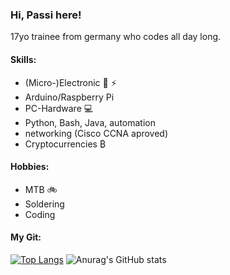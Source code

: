 ### Hi, Passi here!
17yo trainee from germany who codes all day long.

#### Skills:
- (Micro-)Electronic :electric_plug: :zap:
- Arduino/Raspberry Pi
- PC-Hardware :computer:
- Python, Bash, Java, automation 
- networking (Cisco CCNA aproved)
- Cryptocurrencies ₿

#### Hobbies:
- MTB :bike:
- Soldering
- Coding

#### My Git:
[![Top Langs](https://github-readme-stats.vercel.app/api/top-langs/?username=pascalmasny&langs_count=8&theme=radical)]()
![Anurag's GitHub stats](https://github-readme-stats.vercel.app/api?username=pascalmasny&show_icons=true&theme=radical)
